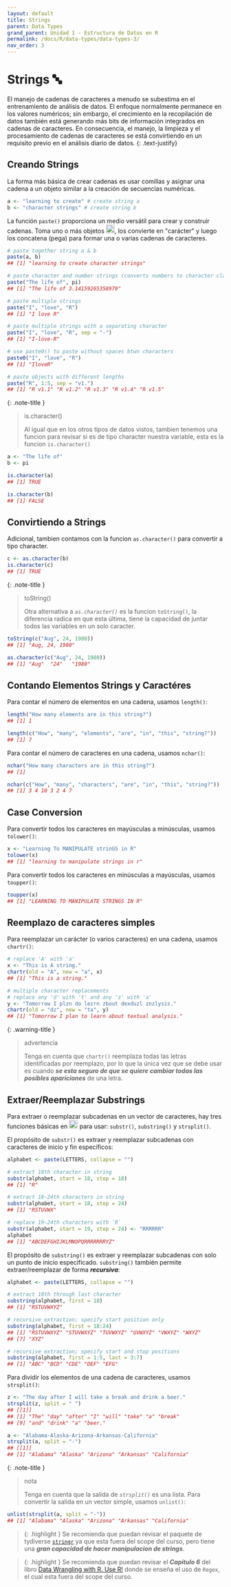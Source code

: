 ```yaml
---
layout: default
title: Strings
parent: Data Types
grand_parent: Unidad 1 - Estructura de Datos en R
permalink: /docs/R/data-types/data-types-3/
nav_order: 3
---
```


# Strings 🔤

El manejo de cadenas de caracteres a menudo se subestima en el entrenamiento de análisis de datos. El enfoque normalmente permanece en los valores numéricos; sin embargo, el crecimiento en la recopilación de datos también está generando más bits de información integrados en cadenas de caracteres. En consecuencia, el manejo, la limpieza y el procesamiento de cadenas de caracteres se está convirtiendo en un requisito previo en el análisis diario de datos.
{: .text-justify}

## Creando Strings

La forma más básica de crear cadenas es usar comillas y asignar una cadena a un objeto similar a la creación de secuencias numéricas.

```r
a <- "learning to create" # create string a
b <- "character strings" # create string b 
```

La función `paste()` proporciona un medio versátil para crear y construir cadenas. Toma uno o más objetos <img src="/uss-softwaredatascience/assets/images/r.svg" width="20">, los convierte en "carácter" y luego los concatena (pega) para formar una o varias cadenas de caracteres.

```r
# paste together string a & b
paste(a, b) 
## [1] "learning to create character strings"

# paste character and number strings (converts numbers to character class)
paste("The life of", pi)
## [1] "The life of 3.14159265358979"

# paste multiple strings
paste("I", "love", "R")
## [1] "I love R"

# paste multiple strings with a separating character
paste("I", "love", "R", sep = "-")
## [1] "I-love-R"

# use paste0() to paste without spaces btwn characters
paste0("I", "love", "R")
## [1] "IloveR"

# paste objects with different lengths
paste("R", 1:5, sep = "v1.")
## [1] "R v1.1" "R v1.2" "R v1.3" "R v1.4" "R v1.5"
```

{: .note-title }
> is.character()
>
> Al igual que en los otros tipos de datos vistos, tambien tenemos una funcion para revisar si es de tipo character nuestra variable, esta es la funcion `is.character()`

```r
a <- "The life of"
b <- pi

is.character(a)
## [1] TRUE

is.character(b)
## [1] FALSE 
```
## Convirtiendo a Strings

Adicional, tambien contamos con la funcion `as.character()` para convertir a tipo character.

```r
c <- as.character(b)
is.character(c)
## [1] TRUE 
```

{: .note-title }
> toString()
>
> Otra alternativa a *`as.character()`* es la funcion `toString()`, la diferencia radica en que esta última, tiene la capacidad de juntar todos las variables en un solo caracter.

```r
toString(c("Aug", 24, 1980))
## [1] "Aug, 24, 1980" 

as.character(c("Aug", 24, 1980))
## [1] "Aug"  "24"   "1980"
```

## Contando Elementos Strings y Caractéres

Para contar el número de elementos en una cadena, usamos `length()`:

```r
length("How many elements are in this string?")
## [1] 1

length(c("How", "many", "elements", "are", "in", "this", "string?"))
## [1] 7
```

Para contar el número de caracteres en una cadena, usamos `nchar()`:

```r
nchar("How many characters are in this string?")
## [1] 

nchar(c("How", "many", "characters", "are", "in", "this", "string?"))
## [1] 3 4 10 3 2 4 7 
```

## Case Conversion

Para convertir todos los caracteres en mayúsculas a minúsculas, usamos `tolower()`:

```r
x <- "Learning To MANIPULATE strinGS in R"
tolower(x)
## [1] "learning to manipulate strings in r"
```

Para convertir todos los caracteres en minúsculas a mayúsculas, usamos `toupper()`:

```r
toupper(x)
## [1] "LEARNING TO MANIPULATE STRINGS IN R" 
```

## Reemplazo de caracteres simples

Para reemplazar un carácter (o varios caracteres) en una cadena, usamos `chartr()`:

```r
# replace 'A' with 'a'
x <- "This is A string."
chartr(old = "A", new = "a", x)
## [1] "This is a string."

# multiple character replacements
# replace any 'd' with 't' and any 'z' with 'a'
y <- "Tomorrow I plzn do lezrn zbout dexduzl znzlysis."
chartr(old = "dz", new = "ta", y)
## [1] "Tomorrow I plan to learn about textual analysis."
```

{: .warning-title }
> advertencia
>
> Tenga en cuenta que `chartr()` reemplaza todas las letras identificadas por reemplazo, por lo que la única vez que se debe usar es cuando ***se esta seguro de que se quiere cambiar todas las posibles apariciones*** de una letra.

## Extraer/Reemplazar Substrings

Para extraer o reemplazar subcadenas en un vector de caracteres, hay tres funciones básicas en <img src="/uss-softwaredatascience/assets/images/r.svg" width="20"> para usar: `substr()`, `substring()` y `strsplit()`.

El propósito de `substr()` es extraer y reemplazar subcadenas con caracteres de inicio y fin específicos:

```r
alphabet <- paste(LETTERS, collapse = "")

# extract 18th character in string
substr(alphabet, start = 18, stop = 18)
## [1] "R"

# extract 18-24th characters in string
substr(alphabet, start = 18, stop = 24)
## [1] "RSTUVWX"

# replace 19-24th characters with `R`
substr(alphabet, start = 19, stop = 24) <- "RRRRRR"
alphabet
## [1] "ABCDEFGHIJKLMNOPQRRRRRRRYZ" 
```

El propósito de `substring()` es extraer y reemplazar subcadenas con solo un punto de inicio especificado. `substring()` también permite extraer/reemplazar de forma ***recursiva***:

```r
alphabet <- paste(LETTERS, collapse = "")

# extract 18th through last character
substring(alphabet, first = 18)
## [1] "RSTUVWXYZ"

# recursive extraction; specify start position only
substring(alphabet, first = 18:24)
## [1] "RSTUVWXYZ" "STUVWXYZ" "TUVWXYZ" "UVWXYZ" "VWXYZ" "WXYZ"
## [7] "XYZ"

# recursive extraction; specify start and stop positions
substring(alphabet, first = 1:5, last = 3:7)
## [1] "ABC" "BCD" "CDE" "DEF" "EFG" 
```

Para dividir los elementos de una cadena de caracteres, usamos `strsplit()`:

```r
z <- "The day after I will take a break and drink a beer."
strsplit(z, split = " ")
## [[1]]
## [1] "The" "day" "after" "I" "will" "take" "a" "break"
## [9] "and" "drink" "a" "beer."

a <- "Alabama-Alaska-Arizona-Arkansas-California"
strsplit(a, split = "-")
## [[1]]
## [1] "Alabama" "Alaska" "Arizona" "Arkansas" "California" 
```

{: .note-title }
> nota
>
> Tenga en cuenta que la salida de *`strsplit()`* es una lista. Para convertir la salida en un vector simple, usamos `unlist()`:
```r
unlist(strsplit(a, split = "-"))
## [1] "Alabama" "Alaska" "Arizona" "Arkansas" "California" 
```

> {: .highlight }
  Se recomienda que puedan revisar el paquete de tydiverse [`stringr`](https://stringr.tidyverse.org/) ya que esta fuera del scope del curso, pero tiene una ***gran capacidad de hacer manipulacion de strings***.

  > {: .highlight }
  Se recomienda que puedan revisar el ***Capitulo 6*** del libro [Data Wrangling with R. Use R!](https://github.com/leovegamedina/uss-softwaredatascience/blob/main/books/Data%20Wrangling%20with%20R.%20Use%20R!.pdf) donde se enseña el uso de `Regex`, el cual esta fuera del scope del curso.
